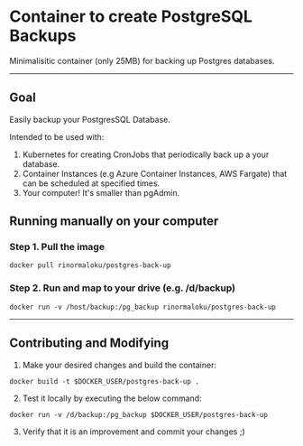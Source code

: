 # Container to create PostgreSQL Backups
Minimalisitic container (only 25MB) for backing up Postgres databases. 

---

## Goal

Easily backup your PostgresSQL Database. 

Intended to be used with: 
1. Kubernetes for creating CronJobs that periodically back up a your database.
2. Container Instances (e.g Azure Container Instances, AWS Fargate) that can be scheduled at specified times.
3. Your computer! It's smaller than pgAdmin.  


## Running manually on your computer
### Step 1. Pull the image
` docker pull rinormaloku/postgres-back-up `


### Step 2. Run and map to your drive (e.g. /d/backup)
` docker run -v /host/backup:/pg_backup rinormaloku/postgres-back-up `

---

## Contributing and Modifying

1. Make your desired changes and build the container:

` docker build -t $DOCKER_USER/postgres-back-up . `

2. Test it locally by executing the below command:

` docker run -v /d/backup:/pg_backup $DOCKER_USER/postgres-back-up `

3. Verify that it is an improvement and commit your changes ;)